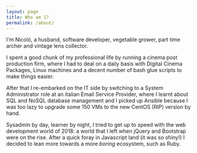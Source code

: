 ```yaml
---
layout: page
title: Who am I?
permalink: /about/
---
```


I'm <span class="text-red-500">Nicolò</span>, a husband, software developer, vegetable grower, part time archer and vintage lens collector.

I spent a good chunk of my professional life by running a cinema post production firm, where I had to deal on a daily basis with Digital Cinema Packages, Linux machines and a decent number of bash glue scripts to make things easier.

After that I re-embarked on the IT side by switching to a System Administrator role at an italian Email Service Provider, where I learnt about SQL and NoSQL database management and I picked up Ansible because I was too lazy to upgrade some 150 VMs to the new CentOS (RIP) version by hand.

Sysadmin by day, learner by night, I tried to get up to speed with the web development world of 2018: a world that I left when jQuery and Bootstrap were on the rise. After a quick foray in Javascript land (it was so shiny!) I decided to lean more towards a more _boring_ ecosystem, such as Ruby.
